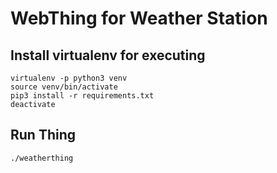 # WebThing for Weather Station


## Install virtualenv for executing

    virtualenv -p python3 venv
    source venv/bin/activate
    pip3 install -r requirements.txt
    deactivate

## Run Thing

    ./weatherthing

